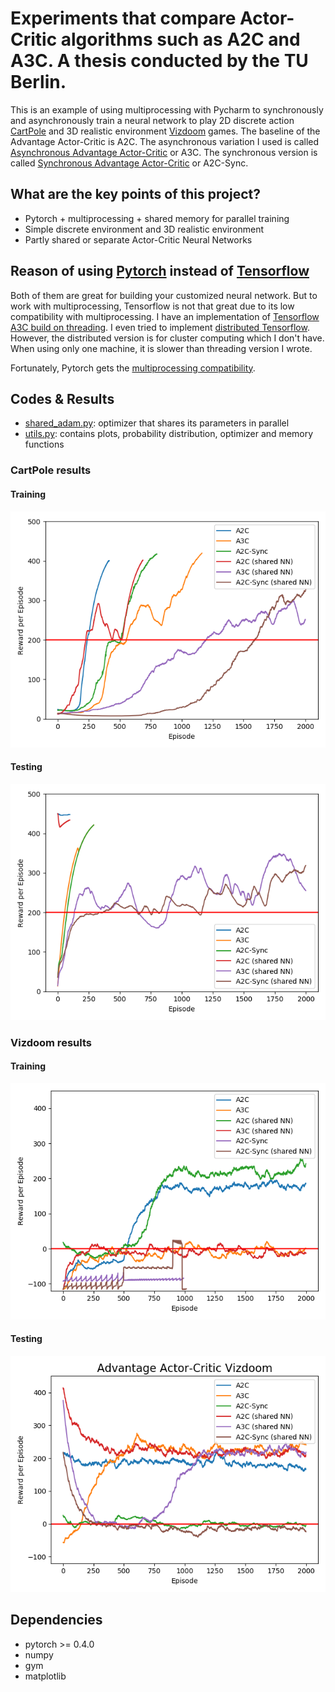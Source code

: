 # Experiments that compare Actor-Critic algorithms such as A2C and A3C. A thesis conducted by the TU Berlin.

This is an example of using multiprocessing with Pycharm to synchronously and asynchronously train a
neural network to play 2D discrete action [CartPole](https://gym.openai.com/envs/CartPole-v0/) and
3D realistic environment [Vizdoom](https://github.com/mwydmuch/ViZDoom) games. The baseline of the Advantage Actor-Critic is A2C. The asynchronous variation I used is called [Asynchronous Advantage Actor-Critic](https://arxiv.org/pdf/1602.01783.pdf) or A3C. The synchronous version is called [Synchronous Advantage Actor-Critic](https://openai.com/blog/baselines-acktr-a2c/) or A2C-Sync.

## What are the key points of this project?

* Pytorch + multiprocessing + shared memory for parallel training
* Simple discrete environment and 3D realistic environment
* Partly shared or separate Actor-Critic Neural Networks

## Reason of using [Pytorch](http://pytorch.org/) instead of [Tensorflow](https://www.tensorflow.org/)

Both of them are great for building your customized neural network. But to work
with multiprocessing, Tensorflow is not that great due to its low compatibility with multiprocessing.
I have an implementation of [Tensorflow A3C build on threading](https://github.com/MorvanZhou/Reinforcement-learning-with-tensorflow/tree/master/contents/10_A3C).
I even tried to implement [distributed Tensorflow](https://github.com/MorvanZhou/Reinforcement-learning-with-tensorflow/blob/master/contents/10_A3C/A3C_distributed_tf.py).
However, the distributed version is for cluster computing which I don't have.
When using only one machine, it is slower than threading version I wrote.

Fortunately, Pytorch gets the [multiprocessing compatibility](http://pytorch.org/docs/master/notes/multiprocessing.html).

## Codes & Results

* [shared_adam.py](/CARTPOLE/shared_adam.py): optimizer that shares its parameters in parallel
* [utils.py](/CARTPOLE/cart_utils.py): contains plots, probability distribution, optimizer and memory functions


### CartPole results

#### Training
![cartpole](/CARTPOLE/cart_results/Compared_results/All.png)

#### Testing
![cartpole_test](/CARTPOLE/cart_results/Compared_results/All_test.png)


### Vizdoom results

#### Training
![vizdoom](/VIZDOOM/doom_results/Compared/all.png)

#### Testing
![vizdoom_test](/VIZDOOM/doom_results/Compared/all_test.png)

## Dependencies

* pytorch >= 0.4.0
* numpy
* gym
* matplotlib
